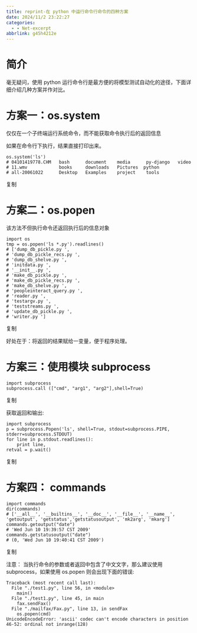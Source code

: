 ```yaml
---
title: reprint-在 python 中运行命令行命令的四种方案
date: 2024/11/2 23:22:27
categories:
  - - Net-excerpt
abbrlink: g45h4212e
---
```

简介
==

毫无疑问，使用 python 运行命令行是最方便的将模型测试自动化的途径，下面详细介绍几种方案并作对比。

方案一：os.system
=============

仅仅在一个子终端运行系统命令，而不能获取命令执行后的返回信息

如果在命令行下执行，结果直接打印出来。

```
os.system('ls')
# 04101419778.CHM   bash      document    media      py-django   video
# 11.wmv            books     downloads   Pictures  python
# all-20061022      Desktop   Examples    project    tools
```

复制

方案二：os.popen
============

该方法不但执行命令还返回执行后的信息对象

```
import os
tmp = os.popen('ls *.py').readlines()
# ['dump_db_pickle.py ',
# 'dump_db_pickle_recs.py ',
# 'dump_db_shelve.py ',
# 'initdata.py ',
# '__init__.py ',
# 'make_db_pickle.py ',
# 'make_db_pickle_recs.py ',
# 'make_db_shelve.py ',
# 'peopleinteract_query.py ',
# 'reader.py ',
# 'testargv.py ',
# 'teststreams.py ',
# 'update_db_pickle.py ',
# 'writer.py ']
```

复制

好处在于：将返回的结果赋给一变量，便于程序处理。

方案三：使用模块 subprocess
===================

```
import subprocess
subprocess.call (["cmd", "arg1", "arg2"],shell=True)
```

复制

获取返回和输出:

```
import subprocess
p = subprocess.Popen('ls', shell=True, stdout=subprocess.PIPE, stderr=subprocess.STDOUT)
for line in p.stdout.readlines():
    print line,
retval = p.wait()
```

复制

方案四： commands
=============

```
import commands
dir(commands)
# ['__all__', '__builtins__', '__doc__', '__file__', '__name__', 'getoutput', 'getstatus','getstatusoutput', 'mk2arg', 'mkarg']
commands.getoutput("date")
# 'Wed Jun 10 19:39:57 CST 2009'
commands.getstatusoutput("date")
# (0, 'Wed Jun 10 19:40:41 CST 2009')
```

复制

注意： 当执行命令的参数或者返回中包含了中文文字，那么建议使用 subprocess，如果使用 os.popen 则会出现下面的错误:

```
Traceback (most recent call last):
  File "./test1.py", line 56, in <module>
    main()
  File "./test1.py", line 45, in main
    fax.sendFax()
  File "./mailfax/Fax.py", line 13, in sendFax
    os.popen(cmd)
UnicodeEncodeError: 'ascii' codec can't encode characters in position 46-52: ordinal not inrange(128)
```
